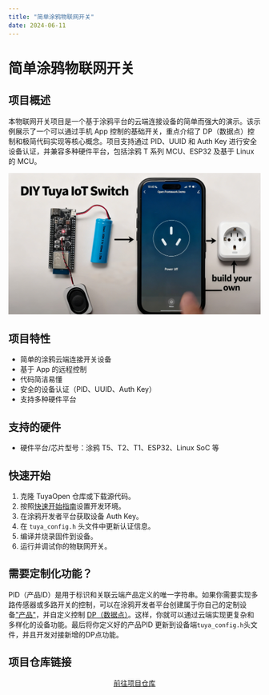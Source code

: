 ```yaml
---
title: "简单涂鸦物联网开关"
date: 2024-06-11
---
```


# 简单涂鸦物联网开关

## 项目概述

本物联网开关项目是一个基于涂鸦平台的云端连接设备的简单而强大的演示。该示例展示了一个可以通过手机 App 控制的基础开关，重点介绍了 DP（数据点）控制和极简代码实现等核心概念。项目支持通过 PID、UUID 和 Auth Key 进行安全设备认证，并兼容多种硬件平台，包括涂鸦 T 系列 MCU、ESP32 及基于 Linux 的 MCU。

<p align="center">
  <img
    src="/img/projects/project-iot-switch.png"
    alt="物联网开关项目截图"
    style={{
      width: "80%",
      borderRadius: "12px",
      boxShadow: "0 2px 16px rgba(0,0,0,0.08)"
    }}
  />
</p>

<!-- 可在此处添加项目截图或图片 -->

## 项目特性

- 简单的涂鸦云端连接开关设备
- 基于 App 的远程控制
- 代码简洁易懂
- 安全的设备认证（PID、UUID、Auth Key）
- 支持多种硬件平台

## 支持的硬件

- 硬件平台/芯片型号：涂鸦 T5、T2、T1、ESP32、Linux SoC 等

## 快速开始

1. 克隆 TuyaOpen 仓库或下载源代码。
2. 按照[快速开始指南](/docs/quick-start/enviroment-setup)设置开发环境。
3. 在涂鸦开发者平台获取设备 Auth Key。
4. 在 `tuya_config.h` 头文件中更新认证信息。
5. 编译并烧录固件到设备。
6. 运行并调试你的物联网开关。

## 需要定制化功能？
PID（产品ID）是用于标识和关联云端产品定义的唯一字符串。如果你需要实现多路传感器或多路开关的控制，可以在涂鸦开发者平台创建属于你自己的定制设备["产品"](https://developer.tuya.com/en/docs/iot/create-product?id=K914jp1ijtsfe)，并自定义控制 [DP（数据点）](https://developer.tuya.com/en/docs/iot-device-dev/TuyaOS-iot_abi_dp_ctrl?id=Kcoglhn5r7ajr)。这样，你就可以通过云端实现更复杂和多样化的设备功能。最后将你定义好的产品PID 更新到设备端`tuya_config.h`头文件，并且开发对接新增的DP点功能。


## 项目仓库链接

<p align="center">
  <a
    href="https://github.com/tuya/TuyaOpen/tree/master/apps/tuya_cloud/switch_demo"
    target="_blank"
    className="button button--primary"
    style={{
      fontSize: "1.15rem",
      padding: "14px 2.5em",
      borderRadius: "16px",
      background: "linear-gradient(90deg, #4f8cff 0%, #38b2ac 100%)",
      color: "#fff",
      boxShadow: "0 4px 24px rgba(79,140,255,0.18), 0 1.5px 6px rgba(56,178,172,0.10)",
      border: "none",
      fontWeight: "bold",
      letterSpacing: "0.04em",
      transition: "transform 0.15s, box-shadow 0.15s",
      display: "inline-block"
    }}
  >
    前往项目仓库
  </a>
</p>
